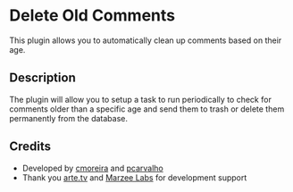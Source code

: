 # Delete Old Comments

This plugin allows you to automatically clean up comments based on their age.

## Description

The plugin will allow you to setup a task to run periodically to check for comments older than a specific age and send them to trash or delete them permanently from the database.

## Credits

* Developed by [cmoreira](https://cmoreira.net) and [pcarvalho](https://goodomens.studio/)
* Thank you [arte.tv](https://www.arte.tv/en/) and [Marzee Labs](https://marzeelabs.org/) for development support

